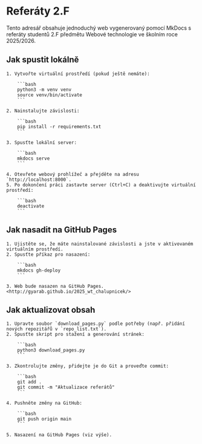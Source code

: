  # Referáty 2.F

 Tento adresář obsahuje jednoduchý web vygenerovaný pomocí MkDocs s referáty studentů 2.F předmětu Webové technologie ve školním roce 2025/2026.
 

## Jak spustit lokálně

    1. Vytvořte virtuální prostředí (pokud ještě nemáte):
    
        ```bash
        python3 -m venv venv
        source venv/bin/activate
        ```

    2. Nainstalujte závislosti:
    
        ```bash
        pip install -r requirements.txt
        ```

    3. Spusťte lokální server:
    
        ```bash
        mkdocs serve
        ```

    4. Otevřete webový prohlížeč a přejděte na adresu `http://localhost:8000`.
    5. Po dokončení práci zastavte server (Ctrl+C) a deaktivujte virtuální prostředí:
    
        ```bash
        deactivate
        ```

## Jak nasadit na GitHub Pages

    1. Ujistěte se, že máte nainstalované závislosti a jste v aktivovaném virtuálním prostředí.
    2. Spusťte příkaz pro nasazení:
    
        ```bash
        mkdocs gh-deploy
        ```
    
    3. Web bude nasazen na GitHub Pages. <http://gyarab.github.io/2025_wt_chalupnicek/>

## Jak aktualizovat obsah
    
    1. Upravte soubor `download_pages.py` podle potřeby (např. přidání nových repozitářů v `repo_list.txt`).
    2. Spusťte skript pro stažení a generování stránek:

        ```bash
        python3 download_pages.py
        ```

    3. Zkontrolujte změny, přidejte je do Git a proveďte commit:

        ```bash
        git add .
        git commit -m "Aktualizace referátů"
        ```

    4. Pushněte změny na GitHub:    

        ```bash
        git push origin main
        ```

    5. Nasazení na GitHub Pages (viz výše).